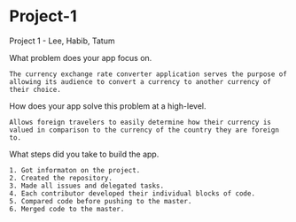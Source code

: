 # Project-1
Project 1 - Lee, Habib, Tatum

What problem does your app focus on.

    The currency exchange rate converter application serves the purpose of allowing its audience to convert a currency to another currency of their choice.

How does your app solve this problem at a high-level.

    Allows foreign travelers to easily determine how their currency is valued in comparison to the currency of the country they are foreign to. 

What steps did you take to build the app.

    1. Got informaton on the project.
    2. Created the repository.
    3. Made all issues and delegated tasks.
    4. Each contributor developed their individual blocks of code.
    5. Compared code before pushing to the master.
    6. Merged code to the master.